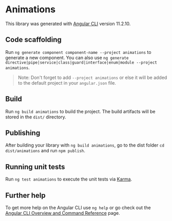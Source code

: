 # Animations

This library was generated with [Angular CLI](https://github.com/angular/angular-cli) version 11.2.10.

## Code scaffolding

Run `ng generate component component-name --project animations` to generate a new component. You can also use `ng generate directive|pipe|service|class|guard|interface|enum|module --project animations`.
> Note: Don't forget to add `--project animations` or else it will be added to the default project in your `angular.json` file. 

## Build

Run `ng build animations` to build the project. The build artifacts will be stored in the `dist/` directory.

## Publishing

After building your library with `ng build animations`, go to the dist folder `cd dist/animations` and run `npm publish`.

## Running unit tests

Run `ng test animations` to execute the unit tests via [Karma](https://karma-runner.github.io).

## Further help

To get more help on the Angular CLI use `ng help` or go check out the [Angular CLI Overview and Command Reference](https://angular.io/cli) page.
